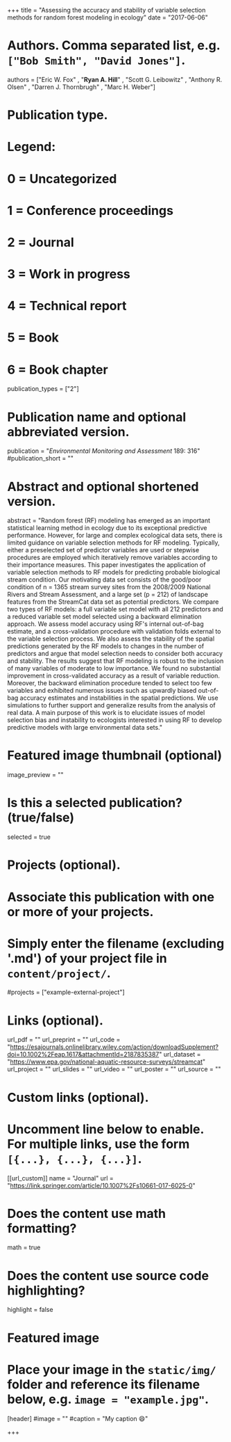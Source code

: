 +++
title = "Assessing the accuracy and stability of variable selection methods for random forest modeling in ecology"
date = "2017-06-06"

# Authors. Comma separated list, e.g. `["Bob Smith", "David Jones"]`.
authors = ["Eric W. Fox" , "**Ryan A. Hill**" , "Scott G. Leibowitz" , "Anthony R. Olsen" , "Darren J. Thornbrugh" , "Marc H. Weber"]


# Publication type.
# Legend:
# 0 = Uncategorized
# 1 = Conference proceedings
# 2 = Journal
# 3 = Work in progress
# 4 = Technical report
# 5 = Book
# 6 = Book chapter
publication_types = ["2"]

# Publication name and optional abbreviated version.
publication = "*Environmental Monitoring and Assessment* 189: 316"
#publication_short = ""

# Abstract and optional shortened version.
abstract = "Random forest (RF) modeling has emerged as an important statistical learning method in ecology due to its exceptional predictive performance. However, for large and complex ecological data sets, there is limited guidance on variable selection methods for RF modeling. Typically, either a preselected set of predictor variables are used or stepwise procedures are employed which iteratively remove variables according to their importance measures. This paper investigates the application of variable selection methods to RF models for predicting probable biological stream condition. Our motivating data set consists of the good/poor condition of n = 1365 stream survey sites from the 2008/2009 National Rivers and Stream Assessment, and a large set (p = 212) of landscape features from the StreamCat data set as potential predictors. We compare two types of RF models: a full variable set model with all 212 predictors and a reduced variable set model selected using a backward elimination approach. We assess model accuracy using RF's internal out-of-bag estimate, and a cross-validation procedure with validation folds external to the variable selection process. We also assess the stability of the spatial predictions generated by the RF models to changes in the number of predictors and argue that model selection needs to consider both accuracy and stability. The results suggest that RF modeling is robust to the inclusion of many variables of moderate to low importance. We found no substantial improvement in cross-validated accuracy as a result of variable reduction. Moreover, the backward elimination procedure tended to select too few variables and exhibited numerous issues such as upwardly biased out-of-bag accuracy estimates and instabilities in the spatial predictions. We use simulations to further support and generalize results from the analysis of real data. A main purpose of this work is to elucidate issues of model selection bias and instability to ecologists interested in using RF to develop predictive models with large environmental data sets."

# Featured image thumbnail (optional)
image_preview = ""

# Is this a selected publication? (true/false)
selected = true

# Projects (optional).
#   Associate this publication with one or more of your projects.
#   Simply enter the filename (excluding '.md') of your project file in `content/project/`.
#projects = ["example-external-project"]

# Links (optional).
url_pdf = ""
url_preprint = ""
url_code = "https://esajournals.onlinelibrary.wiley.com/action/downloadSupplement?doi=10.1002%2Feap.1617&attachmentId=2187835387"
url_dataset = "https://www.epa.gov/national-aquatic-resource-surveys/streamcat"
url_project = ""
url_slides = ""
url_video = ""
url_poster = ""
url_source = ""

# Custom links (optional).
#   Uncomment line below to enable. For multiple links, use the form `[{...}, {...}, {...}]`.
[[url_custom]]
name = "Journal"
url = "https://link.springer.com/article/10.1007%2Fs10661-017-6025-0"

# Does the content use math formatting?
math = true

# Does the content use source code highlighting?
highlight = false
  
# Featured image
# Place your image in the `static/img/` folder and reference its filename below, e.g. `image = "example.jpg"`.
[header]
#image = ""
#caption = "My caption :smile:"

+++


